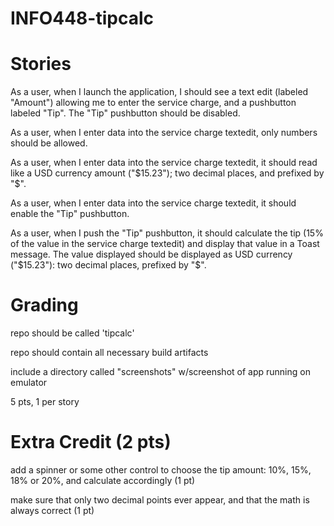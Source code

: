 # INFO448-tipcalc

# Stories

As a user, when I launch the application, I should see a text edit (labeled "Amount") allowing me to enter the service charge, and a pushbutton labeled "Tip". The "Tip" pushbutton should be disabled.

As a user, when I enter data into the service charge textedit, only numbers should be allowed.

As a user, when I enter data into the service charge textedit, it should read like a USD currency amount ("$15.23"); two decimal places, and prefixed by "$".

As a user, when I enter data into the service charge textedit, it should enable the "Tip" pushbutton.

As a user, when I push the "Tip" pushbutton, it should calculate the tip (15% of the value in the service charge textedit) and display that value in a Toast message. The value displayed should be displayed as USD currency ("$15.23"): two decimal places, prefixed by "$".

# Grading

repo should be called 'tipcalc'

repo should contain all necessary build artifacts

include a directory called "screenshots" w/screenshot of app running on emulator

5 pts, 1 per story

# Extra Credit (2 pts)

add a spinner or some other control to choose the tip amount: 10%, 15%, 18% or 20%, and calculate accordingly (1 pt)

make sure that only two decimal points ever appear, and that the math is always correct (1 pt)
